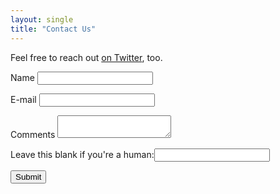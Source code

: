 ```yaml
---
layout: single
title: "Contact Us"
---
```


Feel free to reach out [on Twitter](https://twitter.com/BeABetterManOL), too.

<form name="contact" netlify netlify netlify-honeypot="bot-field">
<p><label>Name <input type="text" name="name" /></label></p>
<p><label>E-mail <input type="email" name="email" /></label></p>
<p><label>Comments <textarea name="comments"></textarea></label></p>
<p><label>Leave this blank if you're a human:<input type="text" name="bot-field"/></label></p>

<p><button type="submit">Submit</button></p>
</form>